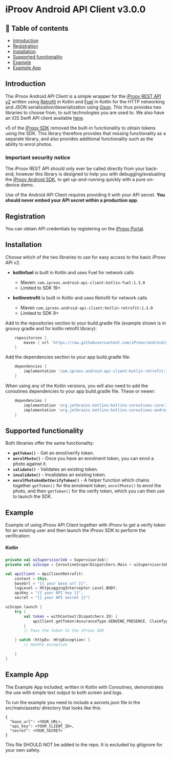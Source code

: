# iProov Android API Client v3.0.0

## 📖 Table of contents

- [Introduction](#introduction)
- [Registration](#registration)
- [Installation](#installation)
- [Supported functionality](#supported-functionality)
- [Example](#example)
- [Example App](#example-app)

## Introduction

The iProov Android API Client is a simple wrapper for the [iProov REST API v2](https://secure.iproov.me/docs.html) written using [Retrofit](https://square.github.io/retrofit/) in Kotlin and [Fuel](https://github.com/kittinunf/fuel) in Kotlin for the HTTP networking and JSON serialization/deserialization using [Gson](https://github.com/google/gson). This thus provides two libraries to choose from, to suit technologies you are used to. We also have an iOS Swift API client available [here](https://github.com/iProov/ios-api-client).

v5 of the [iProov SDK](https://github.com/iProov/android) removed the built-in functionality to obtain tokens using the SDK. This library therefore provides that missing functionality as a separate library, and also provides additional functionality such as the ability to enrol photos.

### Important security notice

The iProov REST API should only ever be called directly from your back-end, however this library is designed to help you with debugging/evaluating the [iProov Android SDK](https://github.com/iProov/android), to get up-and-running quickly with a pure on-device demo.

Use of the Android API Client requires providing it with your API secret. **You should never embed your API secret within a production app**.

## Registration

You can obtain API credentials by registering on the [iProov Portal](https://portal.iproov.com/).

## Installation

Choose which of the two libraries to use for easy access to the basic iProov API v2.

+ **kotlinfuel** is built in Kotlin and uses Fuel for network calls
    + Maven: `com.iproov.android-api-client:kotlin-fuel:1.3.0`
    + Limited to SDK 19+

+ **kotlinretrofit** is built in Kotlin and uses Retrofit for network calls
    + Maven `com.iproov.android-api-client:kotlin-retrofit:1.3.0`
    + Limited to SDK 9+

Add to the repositories section to your build.gradle file (example shown is in groovy gradle and for kotlin retrofit library):

```gradle
    repositories {
        maven { url 'https://raw.githubusercontent.com/iProov/android/master/maven/' }
    }
```

Add the dependencies section to your app build.gradle file:

```gradle
    dependencies {
        implementation 'com.iproov.android-api-client:kotlin-retrofit:1.3.0'
    }
```

When using any of the Kotlin versions, you will also need to add the coroutines dependencies to your app build.gradle file. These or newer:

```gradle
    dependencies {
        implementation 'org.jetbrains.kotlinx:kotlinx-coroutines-core:1.3.0'
        implementation 'org.jetbrains.kotlinx:kotlinx-coroutines-android:1.3.0'
    }
```

## Supported functionality

Both libraries offer the same functionality:

- **`getToken()`** - Get an enrol/verify token.
- **`enrolPhoto()`** - Once you have an enrolment token, you can enrol a photo against it.
- **`validate()`** - Validates an existing token.
- **`invalidate()`** - Invalidates an existing token.
- **`enrolPhotoAndGetVerifyToken()`** - A helper function which chains together `getToken()` for the enrolment token, `enrolPhoto()` to enrol the photo, and then `getToken()` for the verify token, which you can then use to launch the SDK.

## Example

Example of using iProov API Client together with iProov to get a verify token for an existing user and then launch the iProov SDK to perform the verification:

##### Kotlin
```kotlin
private val uiSupervisorJob = SupervisorJob()
private val uiScope = CoroutineScope(Dispatchers.Main + uiSupervisorJob)

val apiClient = ApiClientRetrofit(
    context = this,
    baseUrl = "{{ your base url }}",
    logLevel = HttpLoggingInterceptor.Level.BODY,
    apiKey = "{{ your API key }}",
    secret = "{{ your API secret }}")

uiScope.launch {
    try {
        val token = withContext(Dispatchers.IO) {
            apiClient.getToken(AssuranceType.GENUINE_PRESENCE, ClaimType.VERIFY, userId).token
        }
        // Pass the token to the iProov SDK

    } catch (httpEx: HttpException) {
        // Handle exception

    }
}
```

## Example App

The Example App included, written in Kotlin with Coroutines, demonstrates the use with simple text output to both screen and logs.

To run the example you need to include a *secrets.json* file in the
src/main/assets/ directory that looks like this:

~~~
{
  "base_url": <YOUR_URL>,
  "api_key": <YOUR_CLIENT_ID>,
  "secret": <YOUR_SECRET>
}
~~~

This file SHOULD NOT be added to the repo. It is excluded by gitignore
for your own safety.
